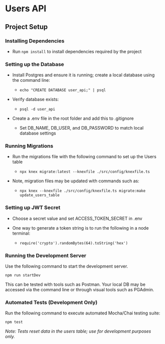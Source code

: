# Users API

## Project Setup

### Installing Dependencies

- Run `npm install` to install dependencies required by the project

### Setting up the Database

- Install Postgres and ensure it is running; create a local database using the command line:

  - `echo "CREATE DATABASE user_api;" | psql`

- Verify database exists:

  - `psql -d user_api`

- Create a .env file in the root folder and add this to .gitignore
  - Set DB_NAME, DB_USER, and DB_PASSWORD to match local database settings

### Running Migrations

- Run the migrations file with the following command to set up the Users table

  - `npx knex migrate:latest --knexfile ./src/config/knexfile.ts`

- Note, migration files may be updated with commands such as:
  - `npx knex --knexfile ./src/config/knexfile.ts migrate:make update_users_table`

### Setting up JWT Secret

- Choose a secret value and set ACCESS_TOKEN_SECRET in .env

- One way to generate a token string is to run the following in a node terminal:
  - `require('crypto').randomBytes(64).toString('hex')`

### Running the Development Server

Use the following command to start the development server.

`npm run startDev`

This can be tested with tools such as Postman. Your local DB may be accessed via the command line or through visual tools such as PGAdmin.

### Automated Tests (Development Only)

Run the following command to execute automated Mocha/Chai testing suite:

`npm test`

_Note: Tests reset data in the users table; use for development purposes only._
